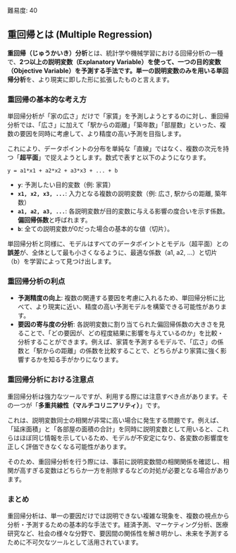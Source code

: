 難易度: 40

## 重回帰とは (Multiple Regression)

**重回帰（じゅうかいき）分析**とは、統計学や機械学習における回帰分析の一種で、**2つ以上の説明変数（Explanatory Variable）**を使って、一つの目的変数（Objective Variable）を予測する手法です。単一の説明変数のみを用いる**単回帰分析**を、より現実に即した形に拡張したものと言えます。

### 重回帰の基本的な考え方

単回帰分析が「家の広さ」だけで「家賃」を予測しようとするのに対し、重回帰分析では、「広さ」に加えて「駅からの距離」「築年数」「部屋数」といった、複数の要因を同時に考慮して、より精度の高い予測を目指します。

これにより、データポイントの分布を単純な「直線」ではなく、複数の次元を持つ「**超平面**」で捉えようとします。数式で表すと以下のようになります。

`y = a1*x1 + a2*x2 + a3*x3 + ... + b`

- **`y`**: 予測したい目的変数（例: 家賃）
- **`x1, x2, x3, ...`**: 入力となる複数の説明変数（例: 広さ, 駅からの距離, 築年数）
- **`a1, a2, a3, ...`**: 各説明変数が目的変数に与える影響の度合いを示す係数。**偏回帰係数**と呼ばれます。
- **`b`**: 全ての説明変数が0だった場合の基本的な値（切片）。

単回帰分析と同様に、モデルはすべてのデータポイントとモデル（超平面）との**誤差**が、全体として最も小さくなるように、最適な係数（a1, a2, ...）と切片（b）を学習によって見つけ出します。

### 重回帰分析の利点

- **予測精度の向上**: 複数の関連する要因を考慮に入れるため、単回帰分析に比べて、より現実に近い、精度の高い予測モデルを構築できる可能性があります。
- **要因の寄与度の分析**: 各説明変数に割り当てられた偏回帰係数の大きさを見ることで、「どの要因が、どの程度結果に影響を与えているのか」を比較・分析することができます。例えば、家賃を予測するモデルで、「広さ」の係数と「駅からの距離」の係数を比較することで、どちらがより家賃に強く影響するかを知る手がかりになります。

### 重回帰分析における注意点

重回帰分析は強力なツールですが、利用する際には注意すべき点があります。その一つが「**多重共線性（マルチコリニアリティ）**」です。

これは、説明変数同士の相関が非常に高い場合に発生する問題です。例えば、「延床面積」と「各部屋の面積の合計」を同時に説明変数として用いると、これらはほぼ同じ情報を示しているため、モデルが不安定になり、各変数の影響度を正しく評価できなくなる可能性があります。

そのため、重回帰分析を行う際には、事前に説明変数間の相関関係を確認し、相関が高すぎる変数はどちらか一方を削除するなどの対処が必要となる場合があります。

### まとめ

重回帰分析は、単一の要因だけでは説明できない複雑な現象を、複数の視点から分析・予測するための基本的な手法です。経済予測、マーケティング分析、医療研究など、社会の様々な分野で、要因間の関係性を解き明かし、未来を予測するために不可欠なツールとして活用されています。
